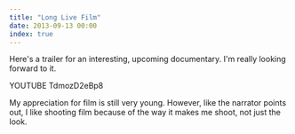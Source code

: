 ```yaml
---
title: "Long Live Film"
date: 2013-09-13 00:00
index: true
---
```


Here's a trailer for an interesting, upcoming documentary. I'm really looking forward to it.

YOUTUBE TdmozD2eBp8

My appreciation for film is still very young. However, like the narrator points out, I like shooting film because of the way it makes me shoot, not just the look.

<!-- more -->

